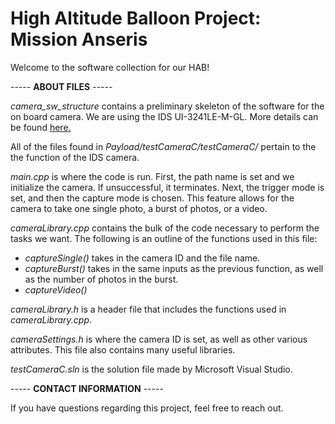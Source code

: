
# High Altitude Balloon Project: Mission Anseris

Welcome to the software collection for our HAB! 

----- **ABOUT FILES** -----

*camera_sw_structure* contains a preliminary skeleton of the software for the on board camera. We are using the IDS UI-3241LE-M-GL. More details can be found [here.](https://en.ids-imaging.com/download-details/AB00430.html)

All of the files found in *Payload/testCameraC/testCameraC/* pertain to the the function of the IDS camera.

*main.cpp* is where the code is run. First, the path name is set and we initialize the camera. If unsuccessful, it terminates. Next, the trigger mode is set, and then the capture mode is chosen. This feature allows for the camera to take one single photo, a burst of photos, or a video.

*cameraLibrary.cpp* contains the bulk of the code necessary to perform the tasks we want. The following is an outline of the functions used in this file:
* *captureSingle()* takes in the camera ID and the file name. 
* *captureBurst()* takes in the same inputs as the previous function, as well as the number of photos in the burst.
* *captureVideo()* 

*cameraLibrary.h* is a header file that includes the functions used in *cameraLibrary.cpp*. 

*cameraSettings.h* is where the camera ID is set, as well as other various attributes. This file also contains many useful libraries.

*testCameraC.sln* is the solution file made by Microsoft Visual Studio.




----- **CONTACT INFORMATION** -----

If you have questions regarding this project, feel free to reach out.


